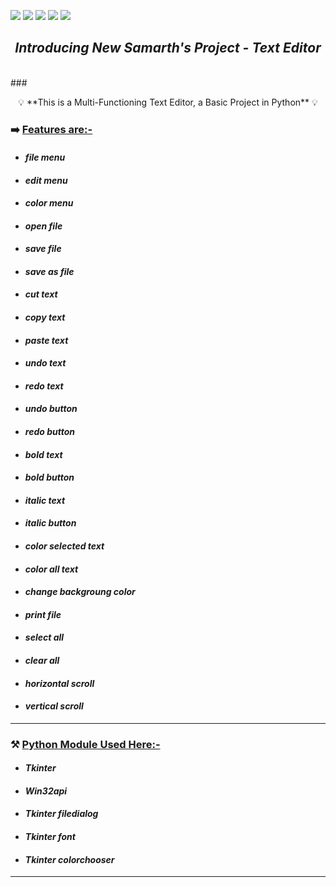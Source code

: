 ![](https://img.shields.io/badge/Programming_Language-Python-blue.svg)
![](https://img.shields.io/badge/Main_Tool_Used-Tkinter-red.svg)
![](https://img.shields.io/badge/Music_Player-Multi_Functioning-orange.svg)
![](https://img.shields.io/badge/Python_Version-3.7-brown.svg)
![](https://img.shields.io/badge/Status-Complete-green.svg)

## <p align="center">***Introducing New Samarth's Project - Text Editor***</p>
<p align="center"><img src=""></p>
### <p align="center">💡 **This is a Multi-Functioning Text Editor, a Basic Project in Python** 💡</p>

### ➡️ **<u>Features are:-</u>**
- #### ***_file menu_*** 
- #### ***_edit menu_*** 
- #### ***_color menu_*** 
- #### ***_open file_*** 
- #### ***_save file_*** 
- #### ***_save as file_*** 
- #### ***_cut text_*** 
- #### ***_copy text_*** 
- #### ***_paste text_*** 
- #### ***_undo text_*** 
- #### ***_redo text_*** 
- #### ***_undo button_*** 
- #### ***_redo button_*** 
- #### ***_bold text_*** 
- #### ***_bold button_*** 
- #### ***_italic text_*** 
- #### ***_italic button_*** 
- #### ***_color selected text_*** 
- #### ***_color all text_*** 
- #### ***_change backgroung color_*** 
- #### ***_print file_*** 
- #### ***_select all_*** 
- #### ***_clear all_*** 
- #### ***_horizontal scroll_*** 
- #### ***_vertical scroll_*** 

---

### ⚒️ **<u>Python Module Used Here:-</u>** 
- #### ***_Tkinter_***
- #### ***_Win32api_***
- #### ***_Tkinter filedialog_***
- #### ***_Tkinter font_***
- #### ***_Tkinter colorchooser_***

---
